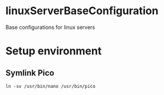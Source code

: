 # linuxServerBaseConfiguration
Base configurations for linux servers

# Setup environment
## Symlink Pico
`ln -sv /usr/bin/nano /usr/bin/pico`
